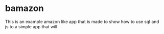 # bamazon
This is an example amazon like app that is made to show how to use sql and js to a simple app that will 
